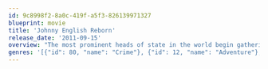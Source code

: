 ```yaml
---
id: 9c8998f2-8a0c-419f-a5f3-826139971327
blueprint: movie
title: 'Johnny English Reborn'
release_date: '2011-09-15'
overview: "The most prominent heads of state in the world begin gathering for a conference that could have a major impact on global politics. When MI-7 receives word that the Chinese premier has become the target of some high-powered killers, it falls on Johnny English to save the day. Armed with the latest high-tech weaponry and gadgets that would make even James Bond jealous, the once-disgraced agent uncovers evidence of a massive conspiracy involving some of the world's most powerful organisations, and vows to redeem his tarnished reputation by stopping the killers before they can strike."
genres: '[{"id": 80, "name": "Crime"}, {"id": 12, "name": "Adventure"}, {"id": 28, "name": "Action"}, {"id": 35, "name": "Comedy"}, {"id": 53, "name": "Thriller"}]'
---
```

